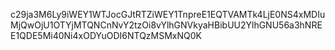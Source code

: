 c29ja3M6Ly9iWEY1WTJocGJtRTZiWEY1TnpreE1EQTVAMTk4LjE0NS4xMDIuMjQwOjU1OTYjMTQNCnNvY2tzOi8vYlhGNVkyaHBibUU2YlhGNU56a3hNREE1QDE5Mi40Ni4xODYuODI6NTQzMSMxNQ0K
